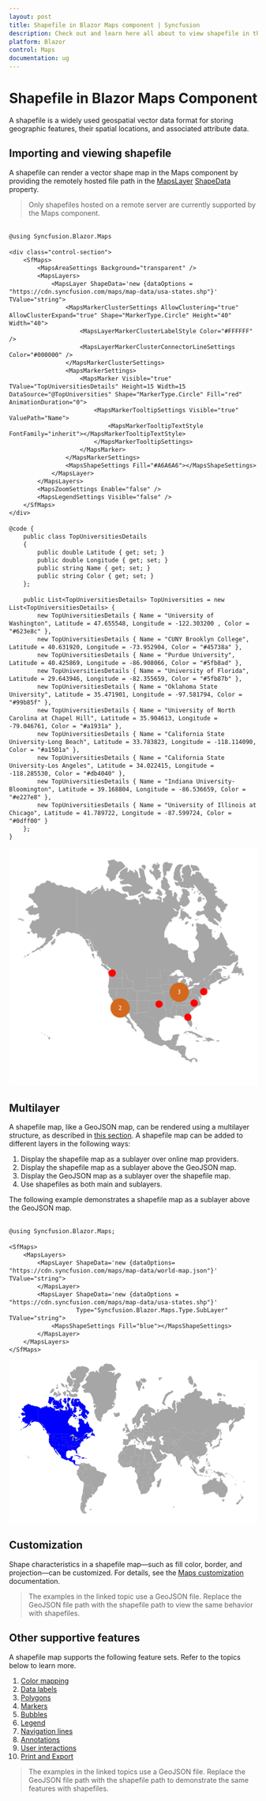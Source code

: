 ```yaml
---
layout: post
title: Shapefile in Blazor Maps component | Syncfusion
description: Check out and learn here all about to view shapefile in the Syncfusion Blazor Maps component.
platform: Blazor
control: Maps
documentation: ug
---
```


# Shapefile in Blazor Maps Component

A shapefile is a widely used geospatial vector data format for storing geographic features, their spatial locations, and associated attribute data.

## Importing and viewing shapefile

A shapefile can render a vector shape map in the Maps component by providing the remotely hosted file path in the [MapsLayer](https://help.syncfusion.com/cr/blazor/Syncfusion.Blazor.Maps.MapsLayer-1.html) [ShapeData](https://help.syncfusion.com/cr/blazor/Syncfusion.Blazor.Maps.MapsLayer-1.html#Syncfusion_Blazor_Maps_MapsLayer_1_ShapeData) property.

> Only shapefiles hosted on a remote server are currently supported by the Maps component.

```cshtml

@using Syncfusion.Blazor.Maps

<div class="control-section">
    <SfMaps>
        <MapsAreaSettings Background="transparent" />
        <MapsLayers>
            <MapsLayer ShapeData='new {dataOptions = "https://cdn.syncfusion.com/maps/map-data/usa-states.shp"}' TValue="string">
                <MapsMarkerClusterSettings AllowClustering="true" AllowClusterExpand="true" Shape="MarkerType.Circle" Height="40" Width="40">
                    <MapsLayerMarkerClusterLabelStyle Color="#FFFFFF" />
                    <MapsLayerMarkerClusterConnectorLineSettings Color="#000000" />
                </MapsMarkerClusterSettings>
                <MapsMarkerSettings>
                    <MapsMarker Visible="true" TValue="TopUniversitiesDetails" Height=15 Width=15 DataSource="@TopUniversities" Shape="MarkerType.Circle" Fill="red" AnimationDuration="0">
                        <MapsMarkerTooltipSettings Visible="true" ValuePath="Name">
                            <MapsMarkerTooltipTextStyle FontFamily="inherit"></MapsMarkerTooltipTextStyle>
                        </MapsMarkerTooltipSettings>
                    </MapsMarker>
                </MapsMarkerSettings>
                <MapsShapeSettings Fill="#A6A6A6"></MapsShapeSettings>
            </MapsLayer>
        </MapsLayers>
        <MapsZoomSettings Enable="false" />
        <MapsLegendSettings Visible="false" />
    </SfMaps>
</div>

@code {
    public class TopUniversitiesDetails
    {
        public double Latitude { get; set; }
        public double Longitude { get; set; }
        public string Name { get; set; }
        public string Color { get; set; }
    };

    public List<TopUniversitiesDetails> TopUniversities = new List<TopUniversitiesDetails> {
        new TopUniversitiesDetails { Name = "University of Washington", Latitude = 47.655548, Longitude = -122.303200 , Color = "#623e8c" },
        new TopUniversitiesDetails { Name = "CUNY Brooklyn College", Latitude = 40.631920, Longitude = -73.952904, Color = "#45738a" },
        new TopUniversitiesDetails { Name = "Purdue University", Latitude = 40.425869, Longitude = -86.908066, Color = "#5fb8ad" },
        new TopUniversitiesDetails { Name = "University of Florida", Latitude = 29.643946, Longitude = -82.355659, Color = "#5fb87b" },
        new TopUniversitiesDetails { Name = "Oklahoma State University", Latitude = 35.471901, Longitude = -97.581794, Color = "#99b85f" },
        new TopUniversitiesDetails { Name = "University of North Carolina at Chapel Hill", Latitude = 35.904613, Longitude = -79.046761, Color = "#a1931a" },
        new TopUniversitiesDetails { Name = "California State University-Long Beach", Latitude = 33.783823, Longitude = -118.114090, Color = "#a1501a" },
        new TopUniversitiesDetails { Name = "California State University-Los Angeles", Latitude = 34.022415, Longitude = -118.285530, Color = "#db4040" },
        new TopUniversitiesDetails { Name = "Indiana University-Bloomington", Latitude = 39.168804, Longitude = -86.536659, Color = "#e227e8" },
        new TopUniversitiesDetails { Name = "University of Illinois at Chicago", Latitude = 41.789722, Longitude = -87.599724, Color = "#0dff00" }
    };
}

```

![Shapefile rendered in Blazor Maps](./images/Shapefile/blazor-shapefile.png)

## Multilayer

A shapefile map, like a GeoJSON map, can be rendered using a multilayer structure, as described in [this section](https://blazor.syncfusion.com/documentation/maps/layers#multilayer). A shapefile map can be added to different layers in the following ways:

1. Display the shapefile map as a sublayer over online map providers.
2. Display the shapefile map as a sublayer above the GeoJSON map.
3. Display the GeoJSON map as a sublayer over the shapefile map.
4. Use shapefiles as both main and sublayers.

The following example demonstrates a shapefile map as a sublayer above the GeoJSON map.

```cshtml

@using Syncfusion.Blazor.Maps;

<SfMaps>
    <MapsLayers>
        <MapsLayer ShapeData='new {dataOptions= "https://cdn.syncfusion.com/maps/map-data/world-map.json"}' TValue="string">
        </MapsLayer>
        <MapsLayer ShapeData='new {dataOptions = "https://cdn.syncfusion.com/maps/map-data/usa-states.shp"}'
                   Type="Syncfusion.Blazor.Maps.Type.SubLayer" TValue="string">
            <MapsShapeSettings Fill="blue"></MapsShapeSettings>
        </MapsLayer>
    </MapsLayers>
</SfMaps>

```
![Multilayer in Blazor Maps](./images/Shapefile/blazor-multilayer.png)

## Customization

Shape characteristics in a shapefile map—such as fill color, border, and projection—can be customized. For details, see the [Maps customization](https://blazor.syncfusion.com/documentation/maps/customization) documentation.

> The examples in the linked topic use a GeoJSON file. Replace the GeoJSON file path with the shapefile path to view the same behavior with shapefiles.

## Other supportive features

A shapefile map supports the following feature sets. Refer to the topics below to learn more.

1. [Color mapping](https://blazor.syncfusion.com/documentation/maps/color-mapping)
2. [Data labels](https://blazor.syncfusion.com/documentation/maps/data-labels)
3. [Polygons](https://blazor.syncfusion.com/documentation/maps/polygon)
4. [Markers](https://blazor.syncfusion.com/documentation/maps/markers)
5. [Bubbles](https://blazor.syncfusion.com/documentation/maps/bubble)
6. [Legend](https://blazor.syncfusion.com/documentation/maps/legend)
7. [Navigation lines](https://blazor.syncfusion.com/documentation/maps/navigation-line)
8. [Annotations](https://blazor.syncfusion.com/documentation/maps/annotations)
9. [User interactions](https://blazor.syncfusion.com/documentation/maps/user-interactions)
10. [Print and Export](https://blazor.syncfusion.com/documentation/maps/print-and-export)

> The examples in the linked topics use a GeoJSON file. Replace the GeoJSON file path with the shapefile path to demonstrate the same features with shapefiles.
